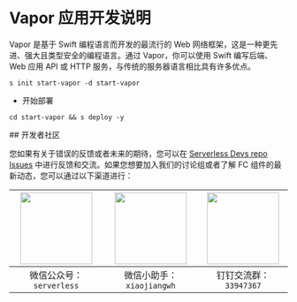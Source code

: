 # Vapor 应用开发说明

Vapor 是基于 Swift 编程语言而开发的最流行的 Web 网络框架，这是一种更先进、强大且类型安全的编程语言。通过 Vapor，你可以使用 Swift 编写后端、Web 应用 API 或 HTTP 服务，与传统的服务器语言相比具有许多优点。

```shell script
s init start-vapor -d start-vapor
```

- 开始部署

```shell script
cd start-vapor && s deploy -y
```

<devgroup>
## 开发者社区

您如果有关于错误的反馈或者未来的期待，您可以在 [Serverless Devs repo Issues](https://github.com/serverless-devs/serverless-devs/issues) 中进行反馈和交流。如果您想要加入我们的讨论组或者了解 FC 组件的最新动态，您可以通过以下渠道进行：

<p align="center">

| <img src="https://serverless-article-picture.oss-cn-hangzhou.aliyuncs.com/1635407298906_20211028074819117230.png" width="130px" > | <img src="https://serverless-article-picture.oss-cn-hangzhou.aliyuncs.com/1635407044136_20211028074404326599.png" width="130px" > | <img src="https://serverless-article-picture.oss-cn-hangzhou.aliyuncs.com/1635407252200_20211028074732517533.png" width="130px" > |
|--- | --- | --- |
| <center>微信公众号：`serverless`</center> | <center>微信小助手：`xiaojiangwh`</center> | <center>钉钉交流群：`33947367`</center> | 

</p>
</devgroup>